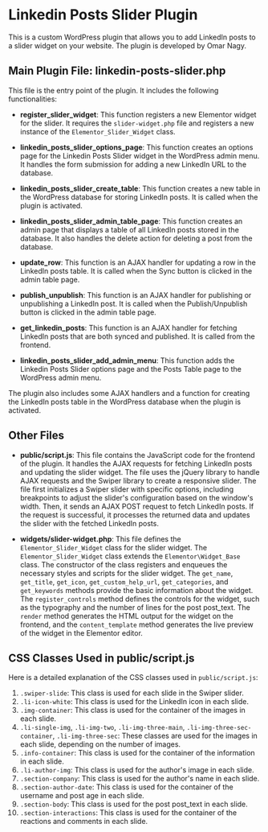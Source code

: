 # Linkedin Posts Slider Plugin

This is a custom WordPress plugin that allows you to add LinkedIn posts to a slider widget on your website. The plugin is developed by Omar Nagy.

## Main Plugin File: linkedin-posts-slider.php

This file is the entry point of the plugin. It includes the following functionalities:

- **register_slider_widget**: This function registers a new Elementor widget for the slider. It requires the `slider-widget.php` file and registers a new instance of the `Elementor_Slider_Widget` class.

- **linkedin_posts_slider_options_page**: This function creates an options page for the Linkedin Posts Slider widget in the WordPress admin menu. It handles the form submission for adding a new LinkedIn URL to the database.

- **linkedin_posts_slider_create_table**: This function creates a new table in the WordPress database for storing LinkedIn posts. It is called when the plugin is activated.

- **linkedin_posts_slider_admin_table_page**: This function creates an admin page that displays a table of all LinkedIn posts stored in the database. It also handles the delete action for deleting a post from the database.

- **update_row**: This function is an AJAX handler for updating a row in the LinkedIn posts table. It is called when the Sync button is clicked in the admin table page.

- **publish_unpublish**: This function is an AJAX handler for publishing or unpublishing a LinkedIn post. It is called when the Publish/Unpublish button is clicked in the admin table page.

- **get_linkedin_posts**: This function is an AJAX handler for fetching LinkedIn posts that are both synced and published. It is called from the frontend.

- **linkedin_posts_slider_add_admin_menu**: This function adds the Linkedin Posts Slider options page and the Posts Table page to the WordPress admin menu.

The plugin also includes some AJAX handlers and a function for creating the LinkedIn posts table in the WordPress database when the plugin is activated.

## Other Files

- **public/script.js**: This file contains the JavaScript code for the frontend of the plugin. It handles the AJAX requests for fetching LinkedIn posts and updating the slider widget. The file uses the jQuery library to handle AJAX requests and the Swiper library to create a responsive slider. The file first initializes a Swiper slider with specific options, including breakpoints to adjust the slider's configuration based on the window's width. Then, it sends an AJAX POST request to fetch LinkedIn posts. If the request is successful, it processes the returned data and updates the slider with the fetched LinkedIn posts.

- **widgets/slider-widget.php**: This file defines the `Elementor_Slider_Widget` class for the slider widget. The `Elementor_Slider_Widget` class extends the `Elementor\Widget_Base` class. The constructor of the class registers and enqueues the necessary styles and scripts for the slider widget. The `get_name`, `get_title`, `get_icon`, `get_custom_help_url`, `get_categories`, and `get_keywords` methods provide the basic information about the widget. The `register_controls` method defines the controls for the widget, such as the typography and the number of lines for the post post_text. The `render` method generates the HTML output for the widget on the frontend, and the `content_template` method generates the live preview of the widget in the Elementor editor.

## CSS Classes Used in public/script.js

Here is a detailed explanation of the CSS classes used in `public/script.js`:

1. `.swiper-slide`: This class is used for each slide in the Swiper slider.
2. `.li-icon-white`: This class is used for the LinkedIn icon in each slide.
3. `.img-container`: This class is used for the container of the images in each slide.
4. `.li-single-img`, `.li-img-two`, `.li-img-three-main`, `.li-img-three-sec-container`, `.li-img-three-sec`: These classes are used for the images in each slide, depending on the number of images.
5. `.info-container`: This class is used for the container of the information in each slide.
6. `.li-author-img`: This class is used for the author's image in each slide.
7. `.section-company`: This class is used for the author's name in each slide.
8. `.section-author-date`: This class is used for the container of the username and post age in each slide.
9. `.section-body`: This class is used for the post post_text in each slide.
10. `.section-interactions`: This class is used for the container of the reactions and comments in each slide.
